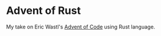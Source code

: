 # Advent of Rust

My take on Eric Wastl's [Advent of Code](http://adventofcode.com/) using Rust language.
